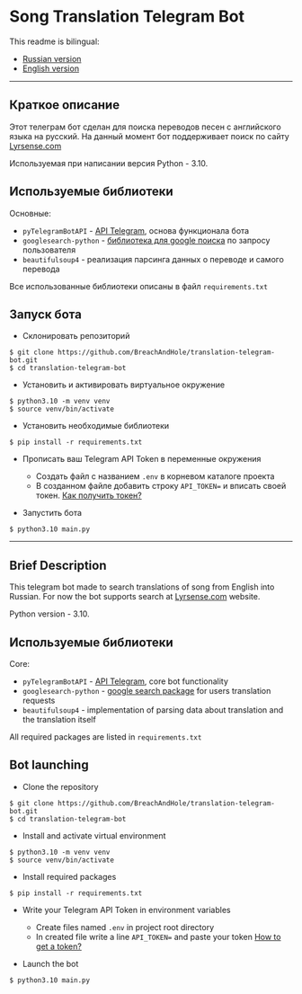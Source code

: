 # Song Translation Telegram Bot

This readme is bilingual:
 - [Russian version](#краткое-описание)
 - [English version](#brief-description)
___
## Краткое описание
Этот телеграм бот сделан для поиска переводов песен с английского языка на русский.
На данный момент бот поддерживает поиск по сайту [Lyrsense.com](https://gb.lyrsense.com/)

Используемая при написании версия Python - 3.10.

## Используемые библиотеки

Основные:
 - `pyTelegramBotAPI` - [API Telegram](https://github.com/eternnoir/pyTelegramBotAPI), основа функционала бота
 - `googlesearch-python` - [библиотека для google поиска](https://github.com/Nv7-GitHub/googlesearch) по запросу пользователя
 - `beautifulsoup4` - реализация парсинга данных о переводе и самого перевода

Все использованные библиотеки описаны в файл `requirements.txt`

## Запуск бота
 - Склонировать репозиторий
```
$ git clone https://github.com/BreachAndHole/translation-telegram-bot.git
$ cd translation-telegram-bot
```
 - Установить и активировать виртуальное окружение
```
$ python3.10 -m venv venv
$ source venv/bin/activate
```
 - Установить необходимые библиотеки
```
$ pip install -r requirements.txt
```
 - Прописать ваш Telegram API Token в переменные окружения  
    - Создать файл с названием `.env` в корневом каталоге проекта
    - В созданном файле добавить строку `API_TOKEN=` и вписать своей токен.
   [Как получить токен?](https://core.telegram.org/bots#6-botfather)
 
 - Запустить бота
```
$ python3.10 main.py
```

___
## Brief Description

This telegram bot made to search translations of song from English into Russian.
For now the bot supports search at [Lyrsense.com](https://gb.lyrsense.com/) website.

Python version - 3.10.

## Используемые библиотеки

Core:
 - `pyTelegramBotAPI` - [API Telegram](https://github.com/eternnoir/pyTelegramBotAPI), core bot functionality
 - `googlesearch-python` - [google search package](https://github.com/Nv7-GitHub/googlesearch) for users translation requests
 - `beautifulsoup4` - implementation of parsing data about translation and the translation itself

All required packages are listed in `requirements.txt`

## Bot launching
 - Clone the repository
```
$ git clone https://github.com/BreachAndHole/translation-telegram-bot.git
$ cd translation-telegram-bot
```
 - Install and activate virtual environment
```
$ python3.10 -m venv venv
$ source venv/bin/activate
```
 - Install required packages
```
$ pip install -r requirements.txt
```
 - Write your Telegram API Token in environment variables  
    - Create files named `.env` in project root directory
    - In created file write a line `API_TOKEN=` and paste your token
   [How to get a token?](https://core.telegram.org/bots#6-botfather)
 
 - Launch the bot
```
$ python3.10 main.py
```